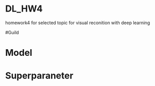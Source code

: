 # DL_HW4
homework4 for selected topic for visual reconition with deep learning

#Guild

# Model

# Superparaneter
